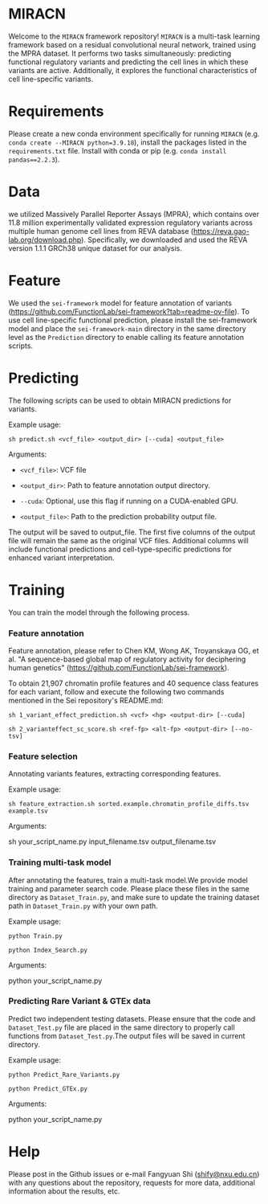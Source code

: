 # MIRACN

Welcome to the ``` MIRACN ``` framework repository!
``` MIRACN ``` is a multi-task learning framework based on a residual convolutional neural network, trained using the MPRA dataset. It performs two tasks simultaneously: predicting functional regulatory variants and predicting the cell lines in which these variants are active. Additionally, it explores the functional characteristics of cell line-specific variants.

# Requirements

Please create a new conda environment specifically for running ``` MIRACN ``` (e.g. ``` conda create --MIRACN python=3.9.18 ```), install the packages listed in the ``` requirements.txt ``` file. Install with conda or pip (e.g. ``` conda install pandas==2.2.3 ```).

# Data

we utilized Massively Parallel Reporter Assays (MPRA), which contains over 11.8 million experimentally validated expression regulatory variants across multiple human genome cell lines from REVA database (https://reva.gao-lab.org/download.php). Specifically, we downloaded and used the REVA version 1.1.1 GRCh38 unique dataset for our analysis. 

# Feature
We used the ```sei-framework``` model for feature annotation of variants (https://github.com/FunctionLab/sei-framework?tab=readme-ov-file). To use cell line-specific functional prediction, please install the sei-framework model and place the ```sei-framework-main``` directory in the same directory level as the ```Prediction``` directory to enable calling its feature annotation scripts.

# Predicting

The following scripts can be used to obtain MIRACN predictions for variants.

Example usage:

```
sh predict.sh <vcf_file> <output_dir> [--cuda] <output_file>
```

Arguments:

* ```<vcf_file>```: VCF file

* ```<output_dir>```: Path to feature annotation output directory.

* ```--cuda```: Optional, use this flag if running on a CUDA-enabled GPU.

* ```<output_file>```: Path to the prediction probability output file.

The output will be saved to output_file. The first five columns of the output file will remain the same as the original VCF files. Additional columns will include functional predictions and cell-type-specific predictions for enhanced variant interpretation.

# Training

You can train the model through the following process.

### Feature annotation

Feature annotation, please refer to Chen KM, Wong AK, Troyanskaya OG, et al. "A sequence-based global map of regulatory activity for deciphering human genetics" (https://github.com/FunctionLab/sei-framework).

To obtain 21,907 chromatin profile features and 40 sequence class features for each variant, follow and execute the following two commands mentioned in the Sei repository's README.md:

``` sh 1_variant_effect_prediction.sh <vcf> <hg> <output-dir> [--cuda] ```

``` sh 2_varianteffect_sc_score.sh <ref-fp> <alt-fp> <output-dir> [--no-tsv] ```

### Feature selection

Annotating variants features, extracting corresponding features.
 
Example usage:

```
sh feature_extraction.sh sorted.example.chromatin_profile_diffs.tsv example.tsv
```

Arguments:

sh your_script_name.py input_filename.tsv output_filename.tsv

### Training multi-task model

After annotating the features, train a multi-task model.We provide model training and parameter search code. Please place these files in the same directory as ```Dataset_Train.py```, and make sure to update the training dataset path in ```Dataset_Train.py``` with your own path.

Example usage:

```
python Train.py
```
```
python Index_Search.py
```

Arguments:

python your_script_name.py

### Predicting Rare Variant & GTEx data

Predict two independent testing datasets. Please ensure that the code and ```Dataset_Test.py``` file are placed in the same directory to properly call functions from ```Dataset_Test.py```.The output files will be saved in current directory.

Example usage:

```
python Predict_Rare_Variants.py
```
```
python Predict_GTEx.py
```

Arguments:

python your_script_name.py

# Help

Please post in the Github issues or e-mail Fangyuan Shi (shify@nxu.edu.cn) with any questions about the repository, requests for more data, additional information about the results, etc.



